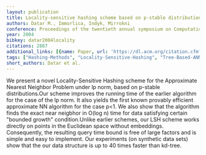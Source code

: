 ```yaml
---
layout: publication
title: Locality-sensitive hashing scheme based on p-stable distributions
authors: Datar M., Immorlica, Indyk, Mirrokni
conference: Proceedings of the twentieth annual symposium on Computational geometry
year: 2004
bibkey: datar2004locality
citations: 2887
additional_links: [{name: Paper, url: 'https://dl.acm.org/citation.cfm?id=997857'}]
tags: ["Hashing-Methods", "Locality-Sensitive-Hashing", "Tree-Based-ANN", "Efficiency"]
short_authors: Datar et al.
---
```

We present a novel Locality-Sensitive Hashing scheme for the Approximate Nearest Neighbor Problem under lp norm, based on p-stable distributions.Our scheme improves the running time of the earlier algorithm for the case of the lp norm. It also yields the first known provably efficient approximate NN algorithm for the case p<1. We also show that the algorithm finds the exact near neigbhor in O(log n) time for data satisfying certain "bounded growth" condition.Unlike earlier schemes, our LSH scheme works directly on points in the Euclidean space without embeddings. Consequently, the resulting query time bound is free of large factors and is simple and easy to implement. Our experiments (on synthetic data sets) show that the our data structure is up to 40 times faster than kd-tree.